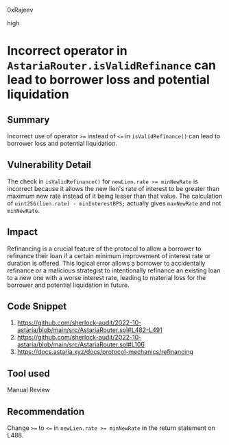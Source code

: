 0xRajeev

high

# Incorrect operator in `AstariaRouter.isValidRefinance` can lead to borrower loss and potential liquidation

## Summary

Incorrect use of operator `>=` instead of `<=` in `isValidRefinance()` can lead to borrower loss and potential liquidation.

## Vulnerability Detail

The check in `isValidRefinance()` for `newLien.rate >= minNewRate` is incorrect because it allows the new lien's rate of interest to be greater than maximum new rate instead of it being lesser than that value. The calculation of `uint256(lien.rate) - minInterestBPS;` actually gives `maxNewRate` and not `minNewRate`.

## Impact

Refinancing is a crucial feature of the protocol to allow a borrower to refinance their loan if a certain minimum improvement of interest rate or duration is offered. This logical error allows a borrower to accidentally refinance or a malicious strategist to intentionally refinance an existing loan to a new one with a worse interest rate, leading to material loss for the borrower and potential liquidation in future.


## Code Snippet

1. https://github.com/sherlock-audit/2022-10-astaria/blob/main/src/AstariaRouter.sol#L482-L491
2. https://github.com/sherlock-audit/2022-10-astaria/blob/main/src/AstariaRouter.sol#L106
3. https://docs.astaria.xyz/docs/protocol-mechanics/refinancing


## Tool used

Manual Review

## Recommendation

Change `>=` to `<=` in `newLien.rate >= minNewRate` in the return statement on L488.